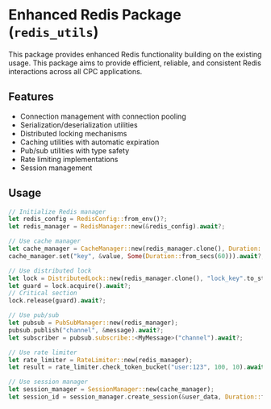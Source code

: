 # Enhanced Redis Package (`redis_utils`)

This package provides enhanced Redis functionality building on the existing usage. This package aims to provide efficient, reliable, and consistent Redis interactions across all CPC applications.

## Features

- Connection management with connection pooling
- Serialization/deserialization utilities
- Distributed locking mechanisms
- Caching utilities with automatic expiration
- Pub/sub utilities with type safety
- Rate limiting implementations
- Session management

## Usage

```rust
// Initialize Redis manager
let redis_config = RedisConfig::from_env()?;
let redis_manager = RedisManager::new(&redis_config).await?;

// Use cache manager
let cache_manager = CacheManager::new(redis_manager.clone(), Duration::from_secs(300));
cache_manager.set("key", &value, Some(Duration::from_secs(60))).await?;

// Use distributed lock
let lock = DistributedLock::new(redis_manager.clone(), "lock_key".to_string(), Duration::from_secs(30));
let guard = lock.acquire().await?;
// Critical section
lock.release(guard).await?;

// Use pub/sub
let pubsub = PubSubManager::new(redis_manager);
pubsub.publish("channel", &message).await?;
let subscriber = pubsub.subscribe::<MyMessage>("channel").await?;

// Use rate limiter
let rate_limiter = RateLimiter::new(redis_manager);
let result = rate_limiter.check_token_bucket("user:123", 100, 10).await?;

// Use session manager
let session_manager = SessionManager::new(cache_manager);
let session_id = session_manager.create_session(&user_data, Duration::from_secs(3600)).await?;
```
